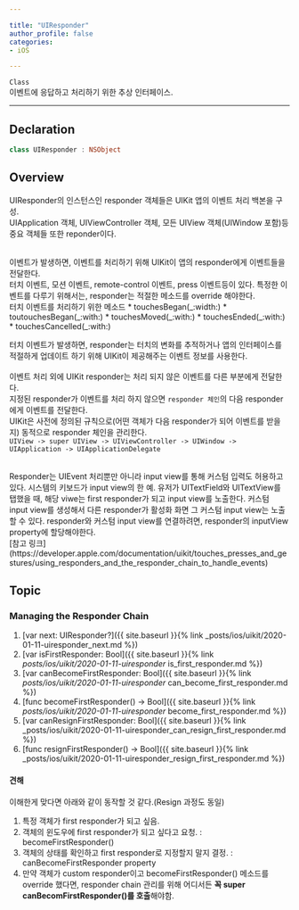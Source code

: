 ```yaml
---

title: "UIResponder"
author_profile: false
categories:
- iOS

---
```


`Class`<br>
이벤트에 응답하고 처리하기 위한 추상 인터페이스.

---

## Declaration

``` swift
class UIResponder : NSObject
```

## Overview

UIResponder의 인스턴스인 responder 객체들은 UIKit 앱의 이벤트 처리 백본을 구성.  
UIApplication 객체, UIViewController 객체, 모든 UIView 객체(UIWindow 포함)등 중요 객체들 또한 reponder이다.  

<br>
이벤트가 발생하면, 이벤트를 처리하기 위해 UIKit이 앱의 responder에게 이벤트들을 전달한다.  
<br>
터치 이벤트, 모션 이벤트, remote-control 이벤트, press 이벤트등이 있다.  
특정한 이벤트를 다루기 위해서는, responder는 적절한 메소드를 override 해야한다.  
<br>
터치 이벤트를 처리하기 위한 메소드
* touchesBegan(_:width:)
* toutouchesBegan(_:with:)
* touchesMoved(_:with:)
* touchesEnded(_:with:)
* touchesCancelled(_:with:)

터치 이벤트가 발생하면, responder는 터치의 변화를 추적하거나 앱의 인터페이스를 적절하게 업데이트 하기 위해 UIKit이 제공해주는 이벤트 정보를 사용한다.
<br><br>
이벤트 처리 외에 UIKit responder는 처리 되지 않은 이벤트를 다른 부분에게 전달한다.  
지정된 responder가 이벤트를 처리 하지 않으면 `responder 체인`의 다음 responder에게 이벤트를 전달한다.    
UIKit은 사전에 정의된 규칙으로(어떤 객체가 다음 responder가 되어 이벤트를 받을지) 동적으로 responder 체인을 관리한다.  
`UIView -> super UIView -> UIViewController -> UIWindow -> UIApplication -> UIApplicationDelegate` 

<br>
Responder는 UIEvent 처리뿐만 아니라 input view를 통해 커스텀 입력도 허용하고 있다.  
시스템의 키보드가 input view의 한 예.  
유저가 UITextField와 UITextView를 탭했을 때, 해당 viwe는 first responder가 되고 input view를 노출한다.  
커스텀 input view를 생성해서 다른 responder가 활성화 화면 그 커스텀 input view는 노출할 수 있다.  
responder와 커스텀 input view를 연결하려면, responder의 inputView property에 할당해야한다. 

<br>
[참고 링크](https://developer.apple.com/documentation/uikit/touches_presses_and_gestures/using_responders_and_the_responder_chain_to_handle_events)

## Topic
### Managing the Responder Chain

1. [var next: UIResponder?]({{ site.baseurl }}{% link _posts/ios/uikit/2020-01-11-uiresponder_next.md %})
2. [var isFirstResponder: Bool]({{ site.baseurl }}{% link _posts/ios/uikit/2020-01-11-uiresponder_ is_first_responder.md %})
3. [var canBecomeFirstResponder: Bool]({{ site.baseurl }}{% link _posts/ios/uikit/2020-01-11-uiresponder_ can_become_first_responder.md %})
4. [func becomeFirstResponder() -> Bool]({{ site.baseurl }}{% link _posts/ios/uikit/2020-01-11-uiresponder_ become_first_responder.md %})
5. [var canResignFirstResponder: Bool]({{ site.baseurl }}{% link _posts/ios/uikit/2020-01-11-uiresponder_can_resign_first_responder.md %})
6. [func resignFirstResponder() -> Bool]({{ site.baseurl }}{% link _posts/ios/uikit/2020-01-11-uiresponder_resign_first_responder.md %})

#### 견해

이해한게 맞다면 아래와 같이 동작할 것 같다.(Resign 과정도 동일)

1. 특정 객체가 first responder가 되고 싶음.
2. 객체의 윈도우에 first responder가 되고 싶다고 요청. : becomeFirstResponder()
3. 객체의 상태를 확인하고 first responder로 지정할지 말지 결정. : canBecomeFirstResponder property
4. 만약 객체가 custom responder이고 becomeFirstResponder() 메소드를 override 했다면, responder chain 관리를 위해 어디서든 <b>꼭 super canBecomFirstResponder()를 호출</b>해야함.

